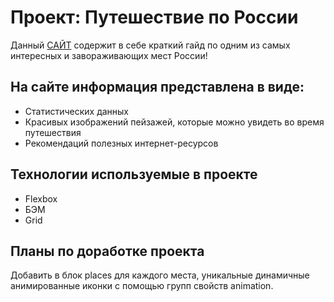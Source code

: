 # Проект: Путешествие по России

Данный [САЙТ](https://anatolii-podkolzin.github.io/russian-travel/ "Путешествие по России") содержит в себе краткий гайд по одним из самых интересных и завораживающих мест России!

## На сайте информация представлена в виде:
+ Статистических данных
+ Красивых изображений пейзажей, которые можно увидеть во время путешествия
+ Рекомендаций полезных интернет-ресурсов

## Технологии используемые в проекте

+ Flexbox
+ БЭМ
+ Grid

## Планы по доработке проекта

Добавить в блок places для каждого места, уникальные динамичные анимированные иконки с помощью групп свойств animation.
